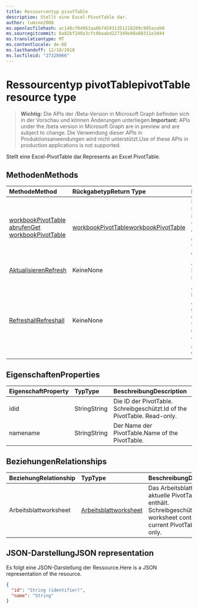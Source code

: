 ```yaml
---
title: Ressourcentyp pivotTable
description: Stellt eine Excel-PivotTable dar.
author: lumine2008
ms.openlocfilehash: ac148cf84961aa0b745931351218289c985aceb0
ms.sourcegitcommit: 6a82bf240a3cfc0baabd227349e08a08311e3d44
ms.translationtype: MT
ms.contentlocale: de-DE
ms.lasthandoff: 12/18/2018
ms.locfileid: "27328966"
---
```

# <a name="pivottable-resource-type"></a><span data-ttu-id="58c02-103">Ressourcentyp pivotTable</span><span class="sxs-lookup"><span data-stu-id="58c02-103">pivotTable resource type</span></span>

> <span data-ttu-id="58c02-104">**Wichtig:** Die APIs der /Beta-Version in Microsoft Graph befinden sich in der Vorschau und können Änderungen unterliegen.</span><span class="sxs-lookup"><span data-stu-id="58c02-104">**Important:** APIs under the /beta version in Microsoft Graph are in preview and are subject to change.</span></span> <span data-ttu-id="58c02-105">Die Verwendung dieser APIs in Produktionsanwendungen wird nicht unterstützt.</span><span class="sxs-lookup"><span data-stu-id="58c02-105">Use of these APIs in production applications is not supported.</span></span>

<span data-ttu-id="58c02-106">Stellt eine Excel-PivotTable dar.</span><span class="sxs-lookup"><span data-stu-id="58c02-106">Represents an Excel PivotTable.</span></span>

## <a name="methods"></a><span data-ttu-id="58c02-107">Methoden</span><span class="sxs-lookup"><span data-stu-id="58c02-107">Methods</span></span>

| <span data-ttu-id="58c02-108">Methode</span><span class="sxs-lookup"><span data-stu-id="58c02-108">Method</span></span>           | <span data-ttu-id="58c02-109">Rückgabetyp</span><span class="sxs-lookup"><span data-stu-id="58c02-109">Return Type</span></span>    |<span data-ttu-id="58c02-110">Beschreibung</span><span class="sxs-lookup"><span data-stu-id="58c02-110">Description</span></span>|
|:---------------|:--------|:----------|
|[<span data-ttu-id="58c02-111">workbookPivotTable abrufen</span><span class="sxs-lookup"><span data-stu-id="58c02-111">Get workbookPivotTable</span></span>](../api/workbookpivottable-get.md) | [<span data-ttu-id="58c02-112">workbookPivotTable</span><span class="sxs-lookup"><span data-stu-id="58c02-112">workbookPivotTable</span></span>](workbookpivottable.md) |<span data-ttu-id="58c02-113">Dient zum Lesen der Eigenschaften und der Beziehungen des workbookPivotTable-Objekts.</span><span class="sxs-lookup"><span data-stu-id="58c02-113">Read properties and relationships of workbookPivotTable object.</span></span>|
|[<span data-ttu-id="58c02-114">Aktualisieren</span><span class="sxs-lookup"><span data-stu-id="58c02-114">Refresh</span></span>](../api/workbookpivottable-refresh.md)|<span data-ttu-id="58c02-115">Keine</span><span class="sxs-lookup"><span data-stu-id="58c02-115">None</span></span>|<span data-ttu-id="58c02-116">Aktualisiert die PivotTable.</span><span class="sxs-lookup"><span data-stu-id="58c02-116">Refreshes the PivotTable.</span></span> |
|[<span data-ttu-id="58c02-117">Refreshall</span><span class="sxs-lookup"><span data-stu-id="58c02-117">Refreshall</span></span>](../api/workbookpivottable-refreshall.md)|<span data-ttu-id="58c02-118">Keine</span><span class="sxs-lookup"><span data-stu-id="58c02-118">None</span></span>|<span data-ttu-id="58c02-p102">Aktualisiert alle Tabellen im gegebenen Arbeitsblatt. Beachten Sie, dass diese Aktion nur für die PivotTable-Sammlung verfügbar ist.</span><span class="sxs-lookup"><span data-stu-id="58c02-p102">Refresh all tables within given worksheet. Note that this action is available only on the pivot table collection.</span></span>|

## <a name="properties"></a><span data-ttu-id="58c02-121">Eigenschaften</span><span class="sxs-lookup"><span data-stu-id="58c02-121">Properties</span></span>
| <span data-ttu-id="58c02-122">Eigenschaft</span><span class="sxs-lookup"><span data-stu-id="58c02-122">Property</span></span>     | <span data-ttu-id="58c02-123">Typ</span><span class="sxs-lookup"><span data-stu-id="58c02-123">Type</span></span>   |<span data-ttu-id="58c02-124">Beschreibung</span><span class="sxs-lookup"><span data-stu-id="58c02-124">Description</span></span>|
|:---------------|:--------|:----------|
|<span data-ttu-id="58c02-125">id</span><span class="sxs-lookup"><span data-stu-id="58c02-125">id</span></span>|<span data-ttu-id="58c02-126">String</span><span class="sxs-lookup"><span data-stu-id="58c02-126">String</span></span>| <span data-ttu-id="58c02-p103">Die ID der PivotTable.   Schreibgeschützt.</span><span class="sxs-lookup"><span data-stu-id="58c02-p103">Id of the PivotTable.   Read-only.</span></span>|
|<span data-ttu-id="58c02-129">name</span><span class="sxs-lookup"><span data-stu-id="58c02-129">name</span></span>|<span data-ttu-id="58c02-130">String</span><span class="sxs-lookup"><span data-stu-id="58c02-130">String</span></span>|<span data-ttu-id="58c02-131">Der Name der PivotTable.</span><span class="sxs-lookup"><span data-stu-id="58c02-131">Name of the PivotTable.</span></span>    |

## <a name="relationships"></a><span data-ttu-id="58c02-132">Beziehungen</span><span class="sxs-lookup"><span data-stu-id="58c02-132">Relationships</span></span>
| <span data-ttu-id="58c02-133">Beziehung</span><span class="sxs-lookup"><span data-stu-id="58c02-133">Relationship</span></span> | <span data-ttu-id="58c02-134">Typ</span><span class="sxs-lookup"><span data-stu-id="58c02-134">Type</span></span>   |<span data-ttu-id="58c02-135">Beschreibung</span><span class="sxs-lookup"><span data-stu-id="58c02-135">Description</span></span>|
|:---------------|:--------|:----------|
|<span data-ttu-id="58c02-136">Arbeitsblatt</span><span class="sxs-lookup"><span data-stu-id="58c02-136">worksheet</span></span>|[<span data-ttu-id="58c02-137">Arbeitsblatt</span><span class="sxs-lookup"><span data-stu-id="58c02-137">worksheet</span></span>](worksheet.md)| <span data-ttu-id="58c02-p104">Das Arbeitsblatt, das die aktuelle PivotTable enthält. Schreibgeschützt.</span><span class="sxs-lookup"><span data-stu-id="58c02-p104">The worksheet containing the current PivotTable. Read-only.</span></span>   |

## <a name="json-representation"></a><span data-ttu-id="58c02-140">JSON-Darstellung</span><span class="sxs-lookup"><span data-stu-id="58c02-140">JSON representation</span></span>
<span data-ttu-id="58c02-141">Es folgt eine JSON-Darstellung der Ressource.</span><span class="sxs-lookup"><span data-stu-id="58c02-141">Here is a JSON representation of the resource.</span></span>

<!-- {
  "blockType": "resource",
  "optionalProperties": [

  ],
  "@odata.type": "microsoft.graph.workbookPivotTable"
}-->

```json
{
  "id": "String (identifier)",
  "name": "String"
}

```
